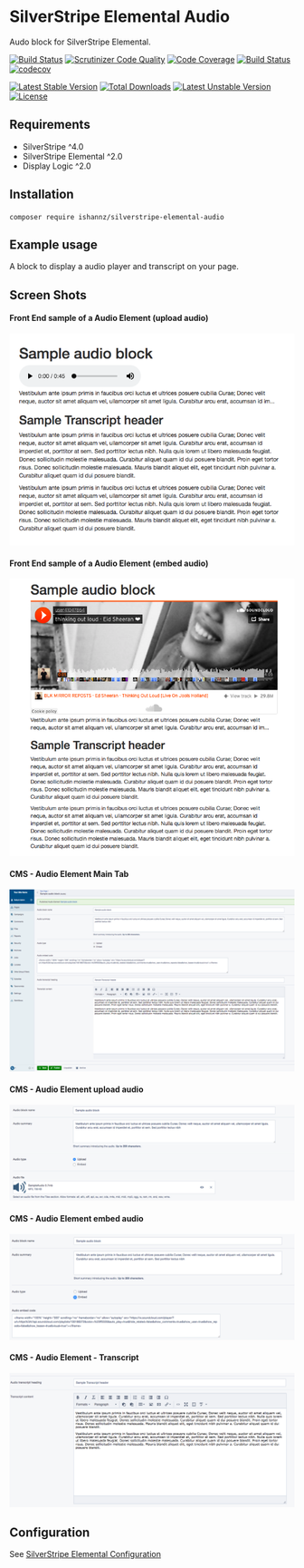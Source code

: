 # SilverStripe Elemental Audio

Audo block for SilverStripe Elemental.

[![Build Status](https://travis-ci.org/dynamic/silverstripe-elemental-flexslider.svg?branch=master)](https://travis-ci.org/dynamic/silverstripe-elemental-flexslider)
[![Scrutinizer Code Quality](https://scrutinizer-ci.com/g/dynamic/silverstripe-elemental-flexslider/badges/quality-score.png?b=master)](https://scrutinizer-ci.com/g/dynamic/silverstripe-elemental-flexslider/?branch=master)
[![Code Coverage](https://scrutinizer-ci.com/g/dynamic/silverstripe-elemental-flexslider/badges/coverage.png?b=master)](https://scrutinizer-ci.com/g/dynamic/silverstripe-elemental-flexslider/?branch=master)
[![Build Status](https://scrutinizer-ci.com/g/dynamic/silverstripe-elemental-flexslider/badges/build.png?b=master)](https://scrutinizer-ci.com/g/dynamic/silverstripe-elemental-flexslider/build-status/master)
[![codecov](https://codecov.io/gh/dynamic/silverstripe-elemental-flexslider/branch/master/graph/badge.svg)](https://codecov.io/gh/dynamic/silverstripe-elemental-flexslider)

[![Latest Stable Version](https://poser.pugx.org/dynamic/silverstripe-elemental-flexslider/v/stable)](https://packagist.org/packages/dynamic/silverstripe-elemental-flexslider)
[![Total Downloads](https://poser.pugx.org/dynamic/silverstripe-elemental-flexslider/downloads)](https://packagist.org/packages/dynamic/silverstripe-elemental-flexslider)
[![Latest Unstable Version](https://poser.pugx.org/dynamic/silverstripe-elemental-flexslider/v/unstable)](https://packagist.org/packages/dynamic/silverstripe-elemental-flexslider)
[![License](https://poser.pugx.org/dynamic/silverstripe-elemental-flexslider/license)](https://packagist.org/packages/dynamic/silverstripe-elemental-flexslider)

## Requirements

* SilverStripe ^4.0
* SilverStripe Elemental ^2.0
* Display Logic ^2.0

## Installation

`composer require ishannz/silverstripe-elemental-audio`

## Example usage

A block to display a audio player and transcript on your page.

## Screen Shots

#### Front End sample of a Audio Element (upload audio)
![Front End sample of a Audio Element - upload](./readme-images/audio-block-sample-upload.png)

#### Front End sample of a Audio Element (embed audio)
![Front End sample of a Audio Element - embed](./readme-images/audio-block-sample-embed.png)

#### CMS - Audio Element Main Tab
![CMS - Audio Element Main Tab](./readme-images/audio-block-cms.png)

#### CMS - Audio Element upload audio
![CMS - Audio Element upload](./readme-images/audio-block-cms-upload.png)

#### CMS - Audio Element embed audio
![CMS - Audio Element embed](./readme-images/audio-block-cms-embed.png)

#### CMS - Audio Element - Transcript
![CMS - Audio Element Transcript](./readme-images/audio-block-cms-transcript.png)

## Configuration

See [SilverStripe Elemental Configuration](https://github.com/dnadesign/silverstripe-elemental#configuration)


